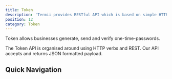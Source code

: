 ```yaml
---
title: Token
description: 'Termii provides RESTful API which is based on simple HTTP POST/GET requests. Our API lets you create, send, and verify messages, as well as, track your delivery statistics.'
position: 12
category: Token
---
```


Token allows businesses generate, send and verify one-time-passwords.

The Token API is organised around using HTTP verbs and REST. Our API  accepts and returns JSON formatted payload.

## Quick Navigation

<token-navigation-component></token-navigation-component>
